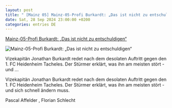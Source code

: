 ```yaml
---
layout: post
title: " [Mainz 05] Mainz-05-Profi Burkardt: „Das ist nicht zu entschuldigen“"
date: Sat, 28 Sep 2024 23:00:00 +0200
categories: entries DE
---
```

[Mainz-05-Profi Burkardt: „Das ist nicht zu entschuldigen“](https://www.allgemeine-zeitung.de/sport/fussball/fussball-bundesliga/mainz-05-profi-burkardt-das-ist-nicht-zu-entschuldigen-3995069)

![Mainz-05-Profi Burkardt: „Das ist nicht zu entschuldigen“](https://img.allgemeine-zeitung.de/incoming/lth57l-1.-fsv-mainz-05-gegen-1.-fc-heidenheim/alternates/OG_IMAGE_1200/1.%20fsv%20mainz%2005%20gegen%201.%20fc%20heidenheim)

Vizekapitän Jonathan Burkardt redet nach dem desolaten Auftritt gegen den 1. FC Heidenheim Tacheles. Der Stürmer erklärt, was ihn am meisten stört - und ...

Vizekapitän Jonathan Burkardt redet nach dem desolaten Auftritt gegen den 1. FC Heidenheim Tacheles. Der Stürmer erklärt, was ihn am meisten stört - und sich schnell ändern muss.

Pascal Affelder , Florian Schlecht

